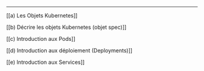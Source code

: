 ***

[[a) Les Objets Kubernetes]]

[[b) Décrire les objets Kubernetes (objet spec)]]

[[c) Introduction aux Pods]]

[[d) Introduction aux déploiement (Deployments)]]

[[e) Introduction aux Services]]

